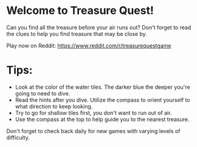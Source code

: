 # Welcome to Treasure Quest!

Can you find all the treasure before your air runs out? Don't forget to read the clues to help you find treasure that may be close by.

Play now on Reddit: https://www.reddit.com/r/treasurequestgame

# Tips:

- Look at the color of the water tiles. The darker blue the deeper you're going to need to dive.
- Read the hints after you dive. Utilize the compass to orient yourself to what direction to keep looking.
- Try to go for shallow tiles first, you don't want to run out of air.
- Use the compass at the top to help guide you to the nearest treasure.

Don't forget to check back daily for new games with varying levels of difficulty.

